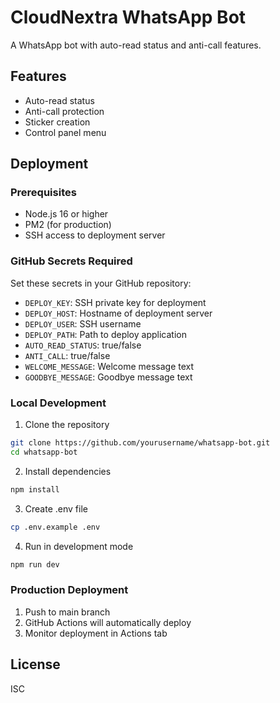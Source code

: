 # CloudNextra WhatsApp Bot

A WhatsApp bot with auto-read status and anti-call features.

## Features

- Auto-read status
- Anti-call protection
- Sticker creation
- Control panel menu

## Deployment

### Prerequisites

- Node.js 16 or higher
- PM2 (for production)
- SSH access to deployment server

### GitHub Secrets Required

Set these secrets in your GitHub repository:

- `DEPLOY_KEY`: SSH private key for deployment
- `DEPLOY_HOST`: Hostname of deployment server
- `DEPLOY_USER`: SSH username
- `DEPLOY_PATH`: Path to deploy application
- `AUTO_READ_STATUS`: true/false
- `ANTI_CALL`: true/false
- `WELCOME_MESSAGE`: Welcome message text
- `GOODBYE_MESSAGE`: Goodbye message text

### Local Development

1. Clone the repository
```bash
git clone https://github.com/yourusername/whatsapp-bot.git
cd whatsapp-bot
```

2. Install dependencies
```bash
npm install
```

3. Create .env file
```bash
cp .env.example .env
```

4. Run in development mode
```bash
npm run dev
```

### Production Deployment

1. Push to main branch
2. GitHub Actions will automatically deploy
3. Monitor deployment in Actions tab

## License

ISC

